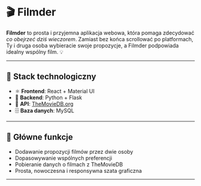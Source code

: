 # 🎬 Filmder

**Filmder** to prosta i przyjemna aplikacja webowa, która pomaga zdecydować *co obejrzeć dziś wieczorem*. Zamiast bez końca scrollować po platformach, Ty i druga osoba wybieracie swoje propozycje, a Filmder podpowiada idealny wspólny film. 💡

---

## 🚀 Stack technologiczny

- ⚛️ **Frontend**: React + Material UI  
- 🐍 **Backend**: Python + Flask  
- 🎥 **API**: [TheMovieDB.org](https://www.themoviedb.org/)  
- 🗄️ **Baza danych**: MySQL  

---

## 🔧 Główne funkcje

- Dodawanie propozycji filmów przez dwie osoby  
- Dopasowywanie wspólnych preferencji  
- Pobieranie danych o filmach z TheMovieDB  
- Prosta, nowoczesna i responsywna szata graficzna

---
